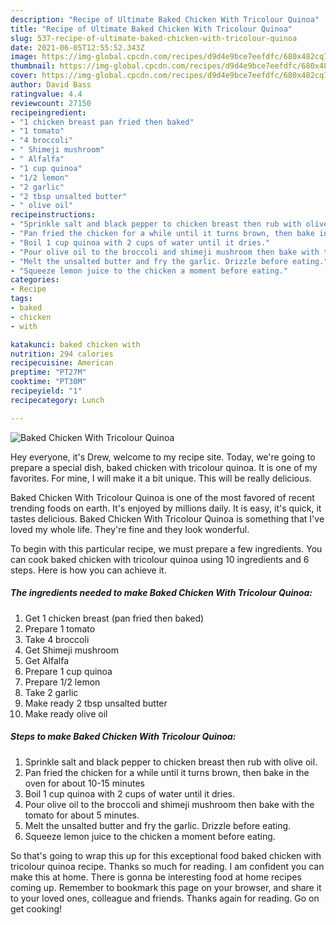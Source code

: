```yaml
---
description: "Recipe of Ultimate Baked Chicken With Tricolour Quinoa"
title: "Recipe of Ultimate Baked Chicken With Tricolour Quinoa"
slug: 537-recipe-of-ultimate-baked-chicken-with-tricolour-quinoa
date: 2021-06-05T12:55:52.343Z
image: https://img-global.cpcdn.com/recipes/d9d4e9bce7eefdfc/680x482cq70/baked-chicken-with-tricolour-quinoa-recipe-main-photo.jpg
thumbnail: https://img-global.cpcdn.com/recipes/d9d4e9bce7eefdfc/680x482cq70/baked-chicken-with-tricolour-quinoa-recipe-main-photo.jpg
cover: https://img-global.cpcdn.com/recipes/d9d4e9bce7eefdfc/680x482cq70/baked-chicken-with-tricolour-quinoa-recipe-main-photo.jpg
author: David Bass
ratingvalue: 4.4
reviewcount: 27150
recipeingredient:
- "1 chicken breast pan fried then baked"
- "1 tomato"
- "4 broccoli"
- " Shimeji mushroom"
- " Alfalfa"
- "1 cup quinoa"
- "1/2 lemon"
- "2 garlic"
- "2 tbsp unsalted butter"
- " olive oil"
recipeinstructions:
- "Sprinkle salt and black pepper to chicken breast then rub with olive oil."
- "Pan fried the chicken for a while until it turns brown, then bake in the oven for about 10-15 minutes"
- "Boil 1 cup quinoa with 2 cups of water until it dries."
- "Pour olive oil to the broccoli and shimeji mushroom then bake with the tomato for about 5 minutes."
- "Melt the unsalted butter and fry the garlic. Drizzle before eating."
- "Squeeze lemon juice to the chicken a moment before eating."
categories:
- Recipe
tags:
- baked
- chicken
- with

katakunci: baked chicken with 
nutrition: 294 calories
recipecuisine: American
preptime: "PT27M"
cooktime: "PT30M"
recipeyield: "1"
recipecategory: Lunch

---
```



![Baked Chicken With Tricolour Quinoa](https://img-global.cpcdn.com/recipes/d9d4e9bce7eefdfc/680x482cq70/baked-chicken-with-tricolour-quinoa-recipe-main-photo.jpg)

Hey everyone, it's Drew, welcome to my recipe site. Today, we're going to prepare a special dish, baked chicken with tricolour quinoa. It is one of my favorites. For mine, I will make it a bit unique. This will be really delicious.

Baked Chicken With Tricolour Quinoa is one of the most favored of recent trending foods on earth. It's enjoyed by millions daily. It is easy, it's quick, it tastes delicious. Baked Chicken With Tricolour Quinoa is something that I've loved my whole life. They're fine and they look wonderful.




To begin with this particular recipe, we must prepare a few ingredients. You can cook baked chicken with tricolour quinoa using 10 ingredients and 6 steps. Here is how you can achieve it.

<!--inarticleads1-->

##### The ingredients needed to make Baked Chicken With Tricolour Quinoa:

1. Get 1 chicken breast (pan fried then baked)
1. Prepare 1 tomato
1. Take 4 broccoli
1. Get  Shimeji mushroom
1. Get  Alfalfa
1. Prepare 1 cup quinoa
1. Prepare 1/2 lemon
1. Take 2 garlic
1. Make ready 2 tbsp unsalted butter
1. Make ready  olive oil




<!--inarticleads2-->

##### Steps to make Baked Chicken With Tricolour Quinoa:

1. Sprinkle salt and black pepper to chicken breast then rub with olive oil.
1. Pan fried the chicken for a while until it turns brown, then bake in the oven for about 10-15 minutes
1. Boil 1 cup quinoa with 2 cups of water until it dries.
1. Pour olive oil to the broccoli and shimeji mushroom then bake with the tomato for about 5 minutes.
1. Melt the unsalted butter and fry the garlic. Drizzle before eating.
1. Squeeze lemon juice to the chicken a moment before eating.




So that's going to wrap this up for this exceptional food baked chicken with tricolour quinoa recipe. Thanks so much for reading. I am confident you can make this at home. There is gonna be interesting food at home recipes coming up. Remember to bookmark this page on your browser, and share it to your loved ones, colleague and friends. Thanks again for reading. Go on get cooking!
